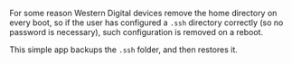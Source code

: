 For some reason Western Digital devices remove the home directory on every boot, so if the user has
configured a `.ssh` directory correctly (so no password is necessary), such configuration is removed
on a reboot.

This simple app backups the `.ssh` folder, and then restores it.
